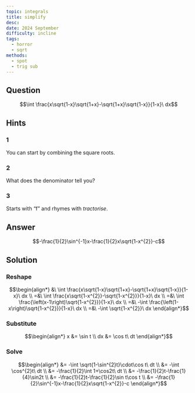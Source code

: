 ```yaml
---
topic: integrals
title: simplify
desc: 
date: 2024 September
difficulty: incline
tags:
  - horror
  - sqrt
methods:
  - spot
  - trig sub
---
```



## Question
```math
\int \frac{x\sqrt{1-x}\sqrt{1+x}-\sqrt{1+x}\sqrt{1-x}}{1-x}\ dx
```


## Hints

### 1
You can start by combining the square roots.

### 2
What does the denominator tell you?

### 3
Starts with “f” and rhymes with <em>tractorise</em>.


## Answer
```math
-\frac{1}{2}\sin^{-1}x-\frac{1}{2}x\sqrt{1-x^{2}}-c
```


## Solution

### Reshape
```math
\begin{align*}
  &\ \int \frac{x\sqrt{1-x}\sqrt{1+x}-\sqrt{1+x}\sqrt{1-x}}{1-x}\ dx
  \\ =&\ \int \frac{x\sqrt{1-x^{2}}-\sqrt{1-x^{2}}}{1-x}\ dx
  \\ =&\ \int \frac{\left(x-1\right)\sqrt{1-x^{2}}}{1-x}\ dx
  \\ =&\ -\int \frac{\left(1-x\right)\sqrt{1-x^{2}}}{1-x}\ dx
  \\ =&\ -\int \sqrt{1-x^{2}}\ dx
\end{align*}
```

### Substitute
```math
\begin{align*}
  x &= \sin t
  \\ dx &= \cos t\ dt
\end{align*}
```

### Solve
```math
\begin{align*}
  &= -\int \sqrt{1-\sin^{2}t}\cdot\cos t\ dt
  \\ &= -\int \cos^{2}t\ dt
  \\ &= -\frac{1}{2}\int 1+\cos2t\ dt
  \\ &= -\frac{1}{2}t-\frac{1}{4}\sin2t
  \\ &= -\frac{1}{2}t-\frac{1}{2}\sin t\cos t
  \\ &= -\frac{1}{2}\sin^{-1}x-\frac{1}{2}x\sqrt{1-x^{2}}-c
\end{align*}
```
